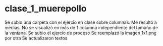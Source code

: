 # clase_1_muerepollo
Se subio una carpeta con el ejercio en clase sobre columnas. Me resultó a medias. No se visualizó en más de 1 columna independiente del tamaño de la ventana.
Se subio el ejercio de proceso
Se reemplazó la imagen 1x1.png por otra
Se actualizaron textos
